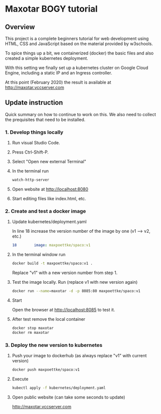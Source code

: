 # Maxotar BOGY tutorial

## Overview

This project is a complete beginners tutorial for web development using HTML, CSS and JavaScript based on the material provided by w3schools.

To spice things up a bit, we containerized (docker) the basic files and also created a simple kubernetes deployment.

With this setting we finally set up a kubernetes cluster on Google Cloud Engine, including a static IP and an Ingress controller.

At this point (February 2020) the result is available at <http://maxotar.vccserver.com>

## Update instruction

Quick summary on how to continue to work on this. We also need to collect the prequisites that need to be installed.

### 1. Develop things locally

1. Run visual Studio Code.
2. Press Ctrl-Shift-P.
3. Select "Open new external Terminal"
4. In the terminal run 

   ```bash
   watch-http-server
   ```

5. Open website at <http://localhost:8080>
6. Start editing files like index.html, etc.

### 2. Create and test a docker image

1. Update kubernetes/deployment.yaml

    In line 18 increase the version number of the image by one (v1 --> v2, etc.)

    ```yaml
    18        image: maxpoettke/spaco:v1
    ```

2. In the terminal window run

   ```bash
   docker build -t maxpoettke/spaco:v1 .
   ```

    Replace "v1" with a new version number from step 1.

3. Test the image locally. Run (replace v1 with new version again)

    ```bash
    docker run --name=maxotar -d -p 8085:80 maxpoettke/spaco:v1
    ```

4. Start

    Open the browser at <http://localhost:8085> to test it.

5. After test remove the local container

    ```bash
    docker stop maxotar
    docker rm maxotar
    ```

### 3. Deploy the new version to kubernetes

1. Push your image to dockerhub (as always replace "v1" with current version)

    ```bash
    docker push maxpoettke/spaco:v1
    ```

2. Execute

    ```bash
    kubectl apply -f kubernetes/deployment.yaml
    ```

3. Open public website (can take some seconds to update)

    <http://maxotar.vccserver.com>